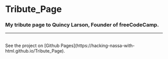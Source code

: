 # Tribute_Page

### My tribute page to Quincy Larson, Founder of freeCodeCamp.
---
<br />
See the project on [Github Pages](https://hacking-nassa-with-html.github.io/Tribute_Page).
